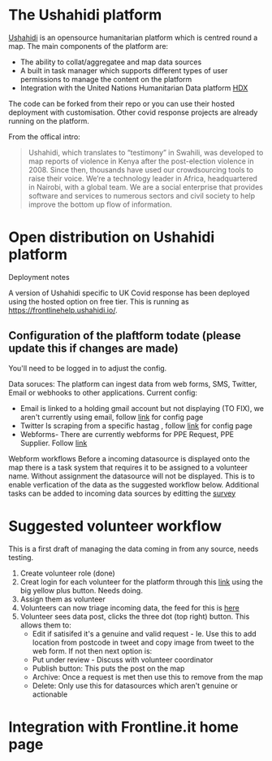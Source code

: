 # The Ushahidi platform

[Ushahidi](https://www.ushahidi.com/) is an opensource humanitarian platform which is centred round a map. 
The main components of the platform are:
- The ability to collat/aggregatee and map data sources
- A built in task manager which supports different types of user permissions to manage the content on the platform 
- Integration with the United Nations Humanitarian Data platform [HDX](https://data.humdata.org/)

The code can be forked from their repo or you can use their hosted deployment with customisation. Other covid response projects are already running on the platform.

From the offical intro:

> Ushahidi, which translates to “testimony” in Swahili, was developed to map reports of violence in Kenya after the post-election violence in 2008. Since then, thousands have used our crowdsourcing tools to raise their voice. We’re a technology leader in Africa, headquartered in Nairobi, with a global team. We are a social enterprise that provides software and services to numerous sectors and civil society to help improve the bottom up flow of information.

# Open distribution on Ushahidi platform 

Deployment notes

A version of Ushahidi specific to UK Covid response has been deployed using the hosted option on free tier. This is running as https://frontlinehelp.ushahidi.io/.

## Configuration of the plaftform todate (please update this if changes are made)

You'll need to be logged in to adjust the config. 

Data soruces:
The platform can ingest data from web forms, SMS, Twitter, Email or webhooks to other applications. Current config:
- Email is linked to a holding gmail account but not displaying (TO FIX), we aren't currently using email, follow [link](https://frontlinehelp.ushahidi.io/settings/datasources) for config page
- Twitter Is scraping from a specific hastag , follow [link](https://frontlinehelp.ushahidi.io/settings/datasources) for config page 
- Webforms- There are currently webforms for PPE Request, PPE Supplier. Follow [link](https://frontlinehelp.ushahidi.io/settings/surveys)

Webform workflows
Before a incoming datasource is displayed onto the map there is a task system that requires it to be assigned to a volunteer name. Without assignment the datasource will not be displayed. This is to enable verfication of the data as the suggested workflow below. Additional tasks can be added to incoming data sources by editting the [survey](https://frontlinehelp.ushahidi.io/settings/surveys)

# Suggested volunteer workflow 
This is a first draft of managing the data coming in from any source, needs testing.

1. Create volunteer role (done)
2. Creat login for each volunteer for the platform through this [link](https://frontlinehelp.ushahidi.io/settings/users) using the big yellow plus button. Needs doing. 
3. Assign them as volunteer
4. Volunteers can now triage incoming data, the feed for this is [here](https://frontlinehelp.ushahidi.io/views/data) 
5. Volunteer sees data post, clicks the three dot (top right) button. This allows them to: 
   - Edit if satisifed it's a genuine and valid request - Ie. Use this to add location from postcode in tweet and copy image from tweet to the web form. If not then next option is:
   - Put under review - Discuss with volunteer coordinator
   - Publish button: This puts the post on the map
   - Archive: Once a request is met then use this to remove from the map
   - Delete: Only use this for datasources which aren't genuine or actionable

# Integration with Frontline.it home page 

